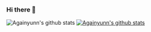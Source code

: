 ### Hi there 👋

<!--
**Againyunn/Againyunn** is a ✨ _special_ ✨ repository because its `README.md` (this file) appears on your GitHub profile.

Here are some ideas to get you started:

- 🔭 I’m currently working on ...
- 🌱 I’m currently learning ...
- 👯 I’m looking to collaborate on ...
- 🤔 I’m looking for help with ...
- 💬 Ask me about ...
- 📫 How to reach me: ...
- 😄 Pronouns: ...
- ⚡ Fun fact: ...
-->


![Againyunn's github stats](https://github-readme-stats.vercel.app/api?username=Againyunn&show_icons=true)
[![Againyunn's github stats](https://github-readme-stats.vercel.app/api/top-langs/?username=Againyunn&show_icons=true&hide_border=true&title_color=004386&icon_color=004386&layout=compact)](https://github.com/Againyunn)
